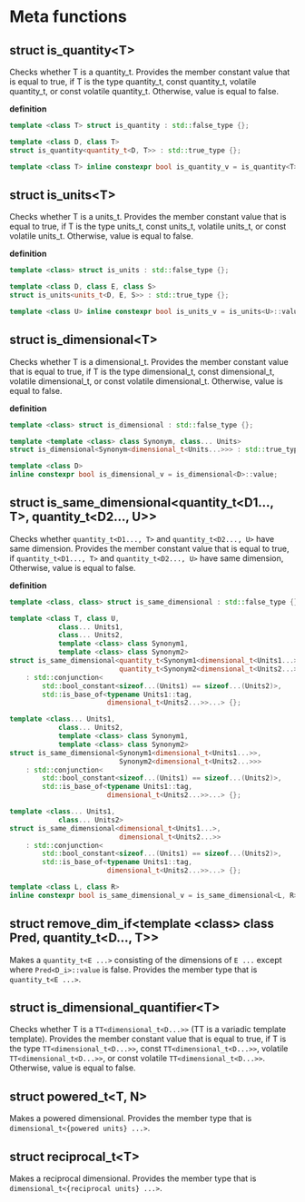 # Meta functions

## struct is_quantity&lt;T&gt;

Checks whether T is a quantity_t.
Provides the member constant value that is equal to true,
if T is the type quantity_t,
const quantity_t, volatile quantity_t,
or const volatile quantity_t.
Otherwise, value is equal to false.

**definition**

```cpp
template <class T> struct is_quantity : std::false_type {};

template <class D, class T>
struct is_quantity<quantity_t<D, T>> : std::true_type {};

template <class T> inline constexpr bool is_quantity_v = is_quantity<T>::value;
```

## struct is_units&lt;T&gt;

Checks whether T is a units_t.
Provides the member constant value that is equal to true,
if T is the type units_t,
const units_t, volatile units_t,
or const volatile units_t.
Otherwise, value is equal to false.

**definition**

```cpp
template <class> struct is_units : std::false_type {};

template <class D, class E, class S>
struct is_units<units_t<D, E, S>> : std::true_type {};

template <class U> inline constexpr bool is_units_v = is_units<U>::value;
```

## struct is_dimensional&lt;T&gt;

Checks whether T is a dimensional_t.
Provides the member constant value that is equal to true,
if T is the type dimensional_t,
const dimensional_t, volatile dimensional_t,
or const volatile dimensional_t.
Otherwise, value is equal to false.

**definition**

```cpp
template <class> struct is_dimensional : std::false_type {};

template <template <class> class Synonym, class... Units>
struct is_dimensional<Synonym<dimensional_t<Units...>>> : std::true_type {};

template <class D>
inline constexpr bool is_dimensional_v = is_dimensional<D>::value;
```

## struct is_same_dimensional&lt;quantity_t<D1..., T>, quantity_t<D2..., U>&gt;

Checks whether `quantity_t<D1..., T>` and `quantity_t<D2..., U>` have same dimension.
Provides the member constant value that is equal to true,
if `quantity_t<D1..., T>` and `quantity_t<D2..., U>` have same dimension,
Otherwise, value is equal to false.

**definition**

```cpp
template <class, class> struct is_same_dimensional : std::false_type {};

template <class T, class U,
            class... Units1,
            class... Units2,
            template <class> class Synonym1,
            template <class> class Synonym2>
struct is_same_dimensional<quantity_t<Synonym1<dimensional_t<Units1...>>, T>,
                           quantity_t<Synonym2<dimensional_t<Units2...>>, U>>
    : std::conjunction<
        std::bool_constant<sizeof...(Units1) == sizeof...(Units2)>,
        std::is_base_of<typename Units1::tag,
                        dimensional_t<Units2...>>...> {};

template <class... Units1,
            class... Units2,
            template <class> class Synonym1,
            template <class> class Synonym2>
struct is_same_dimensional<Synonym1<dimensional_t<Units1...>>,
                           Synonym2<dimensional_t<Units2...>>>
    : std::conjunction<
        std::bool_constant<sizeof...(Units1) == sizeof...(Units2)>,
        std::is_base_of<typename Units1::tag,
                        dimensional_t<Units2...>>...> {};

template <class... Units1,
            class... Units2>
struct is_same_dimensional<dimensional_t<Units1...>,
                           dimensional_t<Units2...>>
    : std::conjunction<
        std::bool_constant<sizeof...(Units1) == sizeof...(Units2)>,
        std::is_base_of<typename Units1::tag,
                        dimensional_t<Units2...>>...> {};

template <class L, class R>
inline constexpr bool is_same_dimensional_v = is_same_dimensional<L, R>::value;
```


## struct remove_dim_if&lt;template &lt;class&gt; class Pred, quantity_t<D..., T>&gt;

Makes a `quantity_t<E ...>` consisting of the dimensions of `E ...` except where `Pred<D_i>::value` is false.
Provides the member type that is `quantity_t<E ...>`.

## struct is_dimensional_quantifier&lt;T&gt;

Checks whether T is a `TT<dimensional_t<D...>>` (TT is a variadic template template).
Provides the member constant value that is equal to true,
if T is the type `TT<dimensional_t<D...>>`,
const `TT<dimensional_t<D...>>`, volatile `TT<dimensional_t<D...>>`,
or const volatile `TT<dimensional_t<D...>>`.
Otherwise, value is equal to false.

## struct powered_t&lt;T, N&gt;

Makes a powered dimensional.
Provides the member type that is `dimensional_t<{powered units} ...>`.

## struct reciprocal_t&lt;T&gt;

Makes a reciprocal dimensional.
Provides the member type that is `dimensional_t<{reciprocal units} ...>`.
